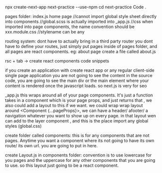 npx create-next-app next-practice --use-npm 
cd next-practice
Code .

pages folder: 
index.js home page
//cannot import global style sheet directly into components
//global.scss is actually imported into _app.js
//css when imported into page components, the name convention should be xxx.module.css //stylename can be any

routing system: dont have to actually bring in a third party router you dont have to define your routes, just simply put pages inside of pages folder, and all pages are react components.
eg: about page create a file called about.js

rsc + tab    ->      create react components  code snippets

if you create an application with create react app or any regular client-side single page application you are not going to see the content in the source code, you are going to see the main div or the main element where your content is rendered once the javascript loads. so next.js is very for seo

_app.js 
this wraps around all of your page components.
It's just a function takes in a component which is your page props, and just returns that , 
we also could add a layout to this if we want.
we could wrap wrap layout around <Component {...pageProps}>, we can have a header/ afooter/ a navigation whatever you want to show up on every page.
in that layout wen can add to the layer component , and this is the place import any global styles (global.css)

create folder called components:
this is for any components that are not pages. Anytime you want a component where its not going to have its own route/ its own url. you are going to put in here.

create Layout.js in components folder:
convention is to use lowercase for you pages and the uppercase for any other components that you are going to use.
so this layout just going to be a react component. 